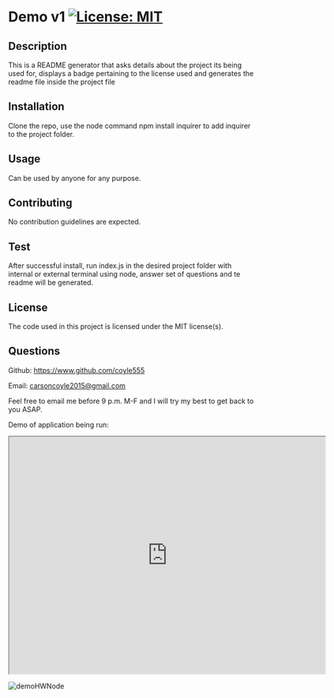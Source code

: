 # Demo v1                               [![License: MIT](https://img.shields.io/badge/License-MIT-yellow.svg)](https://opensource.org/licenses/MIT)
  ## Description
  This is a README generator that asks details about the project its being used for, displays a badge pertaining to the license used and generates the readme file inside the project file

  ## Installation
  Clone the repo, use the node command npm install inquirer to add inquirer to the project folder.

  ## Usage
  Can be used by anyone for any purpose.

  ## Contributing
  No contribution guidelines are expected.

  ## Test
  After successful install, run index.js in the desired project folder with internal or external terminal using node, answer set of questions and te readme will be generated.

  ## License
  The code used in this project is licensed under the MIT license(s).

  ## Questions
  Github: https://www.github.com/coyle555

  Email: carsoncoyle2015@gmail.com

  Feel free to email me before 9 p.m. M-F and I will try my best to get back to you ASAP.
  
  Demo of application being run:
  
  <iframe src="https://drive.google.com/file/d/1sjSrMByR3kiwDNcqnvgNopzWWhqSZ6Cv/preview" width="640" height="480"></iframe>
  
  ![demoHWNode](https://user-images.githubusercontent.com/86609050/127526145-6aa9a95b-ab87-4444-a0e8-10677772b532.PNG)

